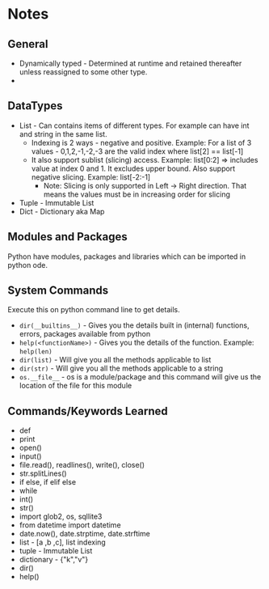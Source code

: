 # Notes

## General
* Dynamically typed - Determined at runtime and retained thereafter unless reassigned to some other type.
* 

## DataTypes
* List - Can contains items of different types. For example can have int and string in the same list.
    * Indexing is 2 ways - negative and positive. Example: For a list of 3 values - 0,1,2,-1,-2,-3 are the valid 
index where list[2] == list[-1]
    * It also support sublist (slicing) access. Example: list[0:2] => includes value at index 0 and 1. It excludes upper 
    bound. Also support negative slicing. Example: list[-2:-1] 
        * Note: Slicing is only supported in Left -> Right direction. That means the values must be in increasing order 
        for slicing 
* Tuple - Immutable List
* Dict - Dictionary aka Map

## Modules and Packages
Python have modules, packages and libraries which can be imported in python ode.

## System Commands
Execute this on python command line to get details. 
* `dir(__builtins__)` - Gives you the details built in (internal) functions, errors, packages available from python
* `help(<functionName>)` - Gives you the details of the function. Example: `help(len)`
* `dir(list)` - Will give you all the methods applicable to list
* `dir(str)` - Will give you all the methods applicable to a string
* `os.__file__` - os is a module/package and this command will give us the location of the file for this module 

## Commands/Keywords Learned
* def
* print
* open()
* input()
* file.read(), readlines(), write(), close()
* str.splitLines()
* if else, if elif else
* while
* int()
* str()
* import glob2, os, sqllite3
* from datetime import datetime
* date.now(), date.strptime, date.strftime
* list - [a ,b ,c], list indexing
* tuple - Immutable List
* dictionary - {"k","v"}
* dir()
* help()